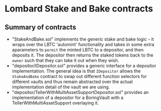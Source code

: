 # Lombard Stake and Bake contracts

## Summary of contracts
* "StakeAndBake.sol" implements the generic stake and bake logic - it wraps over the LBTC 'automint' functionality and takes in some extra aparameters to `permit` the minted LBTC to a depositor, and then deposits it. The depositor then returns the staked tokens back to the `owner` such that they can take it out when they wish.
* "depositor/IDepositor.sol" provides a generic interface for a depositor implementation. The general idea is that `IDepositor` allows the `StakeAndBake` contract to swap out different function selectors for different vaults and thus remain abstracted over the actual implementation detail of the vault we are using.
* "depositor/TellerWithMultiAssetSupportDepositor.sol" provides an implementation of a depositor for a BoringVault with a TellerWithMultiAssetSupport overlaying it.
